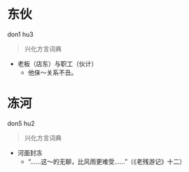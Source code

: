 # 东伙
don1 hu3
> 兴化方言词典
- 老板（店东）与职工（伙计）
  - 他俫～关系不丑。

# 冻河
don5 hu2
> 兴化方言词典
- 河面封冻
  - “……这～的无聊，比风雨更难受……”（《老残游记》十二）
